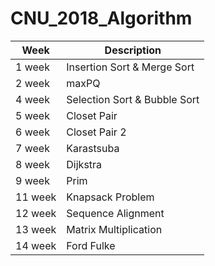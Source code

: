 # CNU_2018_Algorithm

Week | Description
--- | ---
1 week | Insertion Sort & Merge Sort
2 week | maxPQ
4 week | Selection Sort & Bubble Sort
5 week | Closet Pair
6 week | Closet Pair 2
7 week | Karastsuba
8 week | Dijkstra
9 week | Prim
11 week | Knapsack Problem
12 week | Sequence Alignment
13 week | Matrix Multiplication
14 week | Ford Fulke
